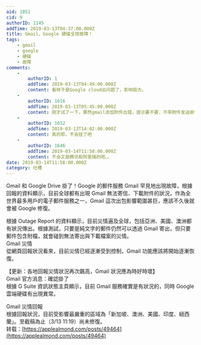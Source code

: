 ```yaml
---
aid: 1051
cid: 9
authorID: 1145
addTime: 2019-03-13T04:37:00.000Z
title: Gmail、Google 硬碟全球故障！
tags:
    - gmail
    - google
    - 硬碟
    - 故障
comments:
    -
        authorID: 1
        addTime: 2019-03-13T04:49:00.000Z
        content: 看样子是Google cloud出问题了，影响挺大。
    -
        authorID: 1616
        addTime: 2019-03-13T05:45:00.000Z
        content: 刚才试了一下，果然gmail添加附件出错，提示要不要，不带附件发送邮件。
    -
        authorID: 1652
        addTime: 2019-03-13T14:02:00.000Z
        content: 真的耶，不会挂了吧
    -
        authorID: 1646
        addTime: 2019-03-14T11:58:00.000Z
        content: 不会又是腾讯和阿里搞的吧。。
date: 2019-03-14T11:58:00.000Z
category: 吐槽
---
```


Gmail 和 Google Drive 掛了！Google 的郵件服務 Gmail 罕見地出現故障，根據回報的資料顯示，目前全球都有出現 Gmail 無法寄信、下載附件的狀況，作為全世界最多用戶的電子郵件服務之一，Gmail 這次出包影響範圍甚巨，應該不久後就會被 Google 修復。

根據 Outage Report 的資料顯示，目前災情遍及全球，包括亞洲、美國、澳洲都有狀況傳出。根據測試，只要是純文字的郵件仍然可以透過 Gmail 寄出，但只要郵件包含附檔，就會碰到無法寄出與下載檔案的災情。  
Gmail 災情  
從網頁回報狀況看來，目前災情已經逐漸受到控制，Gmail 功能應該將開始逐漸恢復。

【更新：各地回報災情狀況再次飆高，Gmail 狀況應為時好時壞】  
Gmail 官方消息：確認掛了  
根據 G Suite 資訊狀態主頁顯示，目前 Gmail 服務確實是有狀況的，同時 Google 雲端硬碟有出現異常。

Gmail 災情回報  
根據回報狀況，目前受影響最嚴重的區域為「新加坡、澳洲、美國、印度、紐西蘭」。至截稿為止（3/13 11:19）尚未修復。  
转载：[https://applealmond.com/posts/49464](https://applealmond.com/posts/49464)

